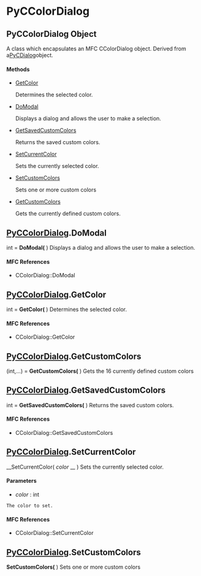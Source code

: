 # PyCColorDialog

## PyCColorDialog Object

A class which encapsulates an MFC CColorDialog object.  Derived from a[PyCDialog](#pycdialog)object.

#### Methods


  - [GetColor](PyCColorDialog.md#pyccolordialoggetcolor)

    Determines the selected color.&nbsp;

  - [DoModal](PyCColorDialog.md#pyccolordialogdomodal)

    Displays a dialog and allows the user to make a selection.&nbsp;

  - [GetSavedCustomColors](PyCColorDialog.md#pyccolordialoggetsavedcustomcolors)

    Returns the saved custom colors.&nbsp;

  - [SetCurrentColor](PyCColorDialog.md#pyccolordialogsetcurrentcolor)

    Sets the currently selected color.&nbsp;

  - [SetCustomColors](PyCColorDialog.md#pyccolordialogsetcustomcolors)

    Sets one or more custom colors&nbsp;

  - [GetCustomColors](PyCColorDialog.md#pyccolordialoggetcustomcolors)

    Gets the currently defined custom colors.&nbsp;


## [PyCColorDialog](#pyccolordialog).DoModal

int = __DoModal(__ )
Displays a dialog and allows the user to make a selection.

#### MFC References


  - CColorDialog::DoModal

## [PyCColorDialog](#pyccolordialog).GetColor

int = __GetColor(__ )
Determines the selected color.

#### MFC References


  - CColorDialog::GetColor

## [PyCColorDialog](#pyccolordialog).GetCustomColors

(int,...) = __GetCustomColors(__ )
Gets the 16 currently defined custom colors

## [PyCColorDialog](#pyccolordialog).GetSavedCustomColors

int = __GetSavedCustomColors(__ )
Returns the saved custom colors.

#### MFC References


  - CColorDialog::GetSavedCustomColors

## [PyCColorDialog](#pyccolordialog).SetCurrentColor

 __SetCurrentColor( *color* __ )
Sets the currently selected color.

#### Parameters


  -  *color* : int

    The color to set.

#### MFC References


  - CColorDialog::SetCurrentColor

## [PyCColorDialog](#pyccolordialog).SetCustomColors

 __SetCustomColors(__ )
Sets one or more custom colors